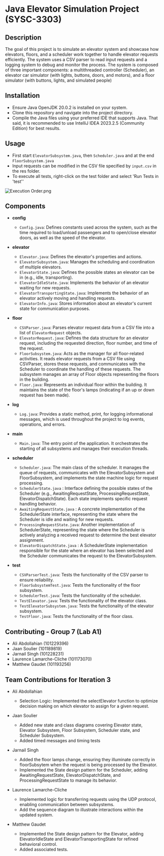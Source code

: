 # Java Elevator Simulation Project (SYSC-3303)

## Description
The goal of this project is to simulate an elevator system and showcase how elevators, floors, and a scheduler work together to handle elevator requests efficiently. The system uses a CSV parser to read input requests and a logging system to debug and monitor the process. The system is composed of three important components: a multithreaded controller (Scheduler), an elevator car simulator (with lights, buttons, doors, and motors), and a floor simulator (with buttons, lights, and simulated people)

## Installation
- Ensure Java OpenJDK 20.0.2 is installed on your system. 
- Clone this repository and navigate into the project directory.
- Compile the Java files using your preferred IDE that supports Java. That said, it is recommended to use IntelliJ IDEA 2023.2.5 (Community Edition) for best results. 

## Usage
- First start `ElevatorSubsystem.java`, then `Scheduler.java` and at the end `FloorSubsystem.java`
- Input requests can be modified in the CSV file specified by `input.csv` in the res folder.
- To execute all tests, right-click on the test folder and select 'Run Tests in 'test''

![Execution Order.png](..%2F..%2F..%2F..%2F..%2F..%2F..%2FDownloads%2FExecution%20Order.png)



## Components
- **config**
  - `Config.java`: Defines constants used across the system, such as the time required to load/unload passengers and to open/close elevator doors, as well as the speed of the elevator. 

- **elevator**
  - `Elevator.java`: Defines the elevator's properties and actions.
  - `ElevatorSubsystem.java`:  Manages the scheduling and coordination of multiple elevators.
  - `ElevatorState.java`:  Defines the possible states an elevator can be in (e.g., idle, transporting).
  - `ElevatorIdleState.java`:  Implements the behavior of an elevator waiting for new requests.
  - `ElevatorTransportingState.java`: Implements the behavior of an elevator actively moving and handling requests.
  - `ElevatorInfo.java`:  Stores information about an elevator's current state for communication purposes.

- **floor**
  - `CSVParser.java`: Parses elevator request data from a CSV file into a list of `ElevatorRequest` objects. 
  - `ElevatorRequest.java`: Defines the data structure for an elevator request, including the requested direction, floor number, and time of the request.
  - `FloorSubsystem.java`: Acts as the manager for all floor-related activities. It reads elevator requests from a CSV file using CSVParser, stores these requests, and communicates with the Scheduler to coordinate the handling of these requests. The subsystem manages an array of Floor objects representing the floors in the building.
  - `Floor.java`: Represents an individual floor within the building. It maintains the state of the floor's lamps (indicating if an up or down request has been made).

- **log**
  - `Log.java`: Provides a static method, print, for logging informational messages, which is used throughout the project to log events, operations, and errors.

- **main**
  - `Main.java`: The entry point of the application. It orchestrates the starting of all subsystems and manages their execution threads.

- **scheduler**
  - `Scheduler.java`: The main class of the scheduler. It manages the queue of requests, communicates with the ElevatorSubsystem and FloorSubsystem, and implements the state machine logic for request processing.
  - `SchedulerState.java` : Interface defining the possible states of the Scheduler (e.g., AwaitingRequestState, ProcessingRequestState, ElevatorDispatchState). Each state implements specific request handling behavior.
  - `AwaitingRequestState.java` : A concrete implementation of the SchedulerState interface, representing the state where the Scheduler is idle and waiting for new requests.
  - `ProcessingRequestState.java`: Another implementation of SchedulerState, representing the state where the Scheduler is actively analyzing a received request to determine the best elevator assignment.
  - `ElevatorDispatchState.java` : A SchedulerState implementation responsible for the state where an elevator has been selected and the Scheduler communicates the request to the ElevatorSubsystem.
- **test**
  - `CSVParserTest.java`: Tests the functionality of the CSV parser to ensure reliability.
  - `FloorSubsystemTest.java`: Tests the functionality of the floor subsystem.
  - `SchedulerTest.java`: Tests the functionality of the scheduler.
  - `TestElevator.java`: Tests the functionality of the elevator class.
  - `TestElevatorSubsystem.java`: Tests the functionality of the elevator subsystem.
  - `TestFloor.java`: Tests the functionality of the floor class.

## Contributing - Group 7 (Lab A1)
- Ali Abdollahian (101229396) 
- Jaan Soulier  (101189819)
- Jarnail Singh (101228231)
- Laurence Lamarche-Cliche (101173070) 
- Matthew Gaudet (101193256)

## Team Contributions for Iteration 3

- Ali Abdollahian
  - Selection Logic: Implemented the selectElevator function to optimize decision making on which elevator to assign for a given request.

- Jaan Soulier
  -  Added new state and class diagrams covering Elevator state, Elevator Subsystem, Floor Subsystem, Scheduler state, and Scheduler Subsystem.
  -  Added timed messages and timing tests
  
- Jarnail Singh
  - Added the floor lamps change, ensuring they illuminate correctly in floorSubsytem when the request is being processed by the Elevator.
  - Implemented the State design pattern for the Scheduler, adding AwaitingRequestState, ElevatorDispatchState, and ProcessingRequestState to manage its behavior.
  
- Laurence Lamarche-Cliche
  - Implemented logic for transferring requests using the UDP protocol, enabling communication between subsystems.
  - Add the sequence diagram to illustrate interactions within the updated system.

- Matthew Gaudet
  - Implemented the State design pattern for the Elevator, adding ElevatorIdleState and ElevatorTransportingState for refined behavioral control.
  - Added associated tests.

